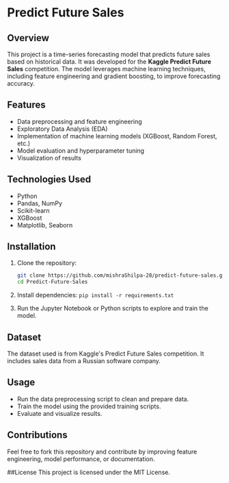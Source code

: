 # Predict Future Sales

## Overview
This project is a time-series forecasting model that predicts future sales based on historical data. It was developed for the **Kaggle Predict Future Sales** competition. The model leverages machine learning techniques, including feature engineering and gradient boosting, to improve forecasting accuracy.

## Features
- Data preprocessing and feature engineering  
- Exploratory Data Analysis (EDA)  
- Implementation of machine learning models (XGBoost, Random Forest, etc.)  
- Model evaluation and hyperparameter tuning  
- Visualization of results  

## Technologies Used
- Python  
- Pandas, NumPy  
- Scikit-learn  
- XGBoost  
- Matplotlib, Seaborn  

## Installation
1. Clone the repository:  
   ```bash
   git clone https://github.com/mishraShilpa-28/predict-future-sales.git
   cd Predict-Future-Sales

2. Install dependencies:
   ```pip install -r requirements.txt```

3. Run the Jupyter Notebook or Python scripts to explore and train the model.

## Dataset
The dataset used is from Kaggle's Predict Future Sales competition. It includes sales data from a Russian software company.

## Usage
- Run the data preprocessing script to clean and prepare data.
- Train the model using the provided training scripts.
- Evaluate and visualize results.

## Contributions
Feel free to fork this repository and contribute by improving feature engineering, model performance, or documentation.

##License
This project is licensed under the MIT License.